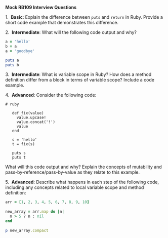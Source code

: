
**Mock RB109 Interview Questions**

1.  ​**Basic**​: Explain the difference between `puts` and `return` in Ruby. Provide a short code example that demonstrates this difference.

2.  ​**Intermediate**​: What will the following code output and why?<!---->

```ruby
a = 'hello'
b = a
a = 'goodbye'

puts a
puts b
```

3.  ​**Intermediate**​: What is variable scope in Ruby? How does a method definition differ from a block in terms of variable scope? Include a code example.

4.  ​**Advanced**​: Consider the following code:

```
# ruby  
  
   def fix(value)  
     value.upcase!  
     value.concat('!')  
     value  
   end  
     
   s = 'hello'  
   t = fix(s)  
     
   puts s  
   puts t  
```

What will this code output and why? Explain the concepts of mutability and pass-by-reference/pass-by-value as they relate to this example.

5.  ​**Advanced**​: Describe what happens in each step of the following code, including any concepts related to local variable scope and method definition:

```ruby  
arr = [1, 2, 3, 4, 5, 6, 7, 8, 9, 10]  
 
new_array = arr.map do |n|   
  n > 5 ? n : nil
end  
 
p new_array.compact
```